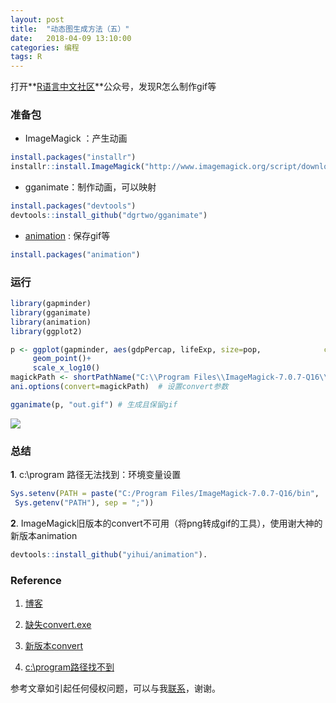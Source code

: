 ```yaml
---
layout: post
title:  "动态图生成方法（五）"
date:   2018-04-09 13:10:00
categories: 编程
tags: R
---
```


打开**[R语言中文社区](https://zhuanlan.zhihu.com/p/29911203)**公众号，发现R怎么制作gif等

### 准备包

* ImageMagick ：产生动画

```R
install.packages("installr")
installr::install.ImageMagick("http://www.imagemagick.org/script/download.php")
```

* gganimate：制作动画，可以映射

```R
install.packages("devtools")
devtools::install_github("dgrtwo/gganimate")
```

* [animation](https://cran.r-project.org/web/packages/animation/animation.pdf) : 保存gif等

```R
install.packages("animation")
```

### 运行

```R
library(gapminder)
library(gganimate)
library(animation)
library(ggplot2)

p <- ggplot(gapminder, aes(gdpPercap, lifeExp, size=pop, 		      color=continent,frame=year))+
     geom_point()+
     scale_x_log10()
magickPath <- shortPathName("C:\\Program Files\\ImageMagick-7.0.7-Q16\\magick.exe")    # 设置路径
ani.options(convert=magickPath)  # 设置convert参数

gganimate(p, "out.gif") # 生成且保留gif
```

![](https://raw.githubusercontent.com/HuaZou/HuaZou.github.io/master/_posts/img/R.dynamic.gif)


### 总结

**1**. c:\program 路径无法找到：环境变量设置

```R
Sys.setenv(PATH = paste("C:/Program Files/ImageMagick-7.0.7-Q16/bin",
 Sys.getenv("PATH"), sep = ";"))
```

**2**. ImageMagick旧版本的convert不可用（将png转成gif的工具），使用谢大神的新版本animation

```R
devtools::install_github("yihui/animation").
```



### Reference

1. [博客](https://ytlogos.github.io/2018/02/06/R%E8%AF%AD%E8%A8%80%E5%8F%AF%E8%A7%86%E5%8C%96%E5%AD%A6%E4%B9%A0%E7%AC%94%E8%AE%B0%E4%B9%8Bgganimate%E5%8C%85/)

2. [缺失convert.exe](https://github.com/dgrtwo/gganimate/issues/45)

3. [新版本convert](https://github.com/dgrtwo/gganimate/issues/22)

4. [c:\program路径找不到](https://stackoverflow.com/questions/41129257/gganimate-unable-to-call-imagemagick-correctly-possible-path-error)

参考文章如引起任何侵权问题，可以与我[联系](https://github.com/HuaZou/)，谢谢。
